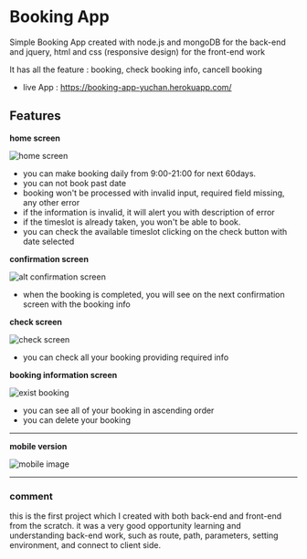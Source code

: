# Booking App

Simple Booking App created with node.js and mongoDB for the back-end and jquery, html and css (responsive design) for the front-end work

It has all the feature : booking, check booking info, cancell booking

- live App : https://booking-app-yuchan.herokuapp.com/

## Features

**home screen**

![home screen](https://i.imgur.com/IWGlo2qm.jpg)

- you can make booking daily from 9:00-21:00 for next 60days.
- you can not book past date 
- booking won't be processed with invalid input, required field missing, any other error
- if the information is invalid, it will alert you with description of error
- if the timeslot is already taken, you won't be able to book.
- you can check the available timeslot clicking on the check button with date selected

**confirmation screen**

![alt confirmation screen](https://i.imgur.com/QCSHcdkm.jpg)

- when the booking is completed, you will see on the next confirmation screen with the booking info

**check screen**

![check screen](https://i.imgur.com/a5qi85vm.jpg)

- you can check all your booking providing required info

**booking information screen**

![exist booking](https://i.imgur.com/i2iL627m.jpg)

- you can see all of your booking in ascending order
- you can delete your booking

___
**mobile version**

![mobile image](https://i.imgur.com/Xmiml7zm.jpg)


___

### comment 
this is the first project which I created with both back-end and front-end from the scratch.
it was a very good opportunity learning and understanding back-end work, such as route, path, parameters, setting environment, and connect to client side.
